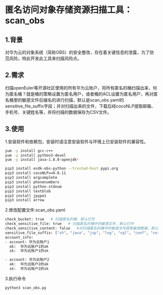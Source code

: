 # 匿名访问对象存储资源扫描工具： scan_obs

## 1.背景

​		对华为云的对象系统（简称OBS）的安全整改，存在着关键信息的泄露，为了防范风险，特此开发此工具来扫描风险点。

## 2.需求

​		扫描openEuler等开源社区使用的所有华为云账户，将所有匿名的桶扫描出来，何为匿名桶？就是桶的策略设置为匿名用户，或者桶的ACL设置为匿名用户，再对匿名桶里的敏感文件后缀名的进行扫描，默认是scan_obs.yaml的sensitive_file_suffix字段；并对扫描出来的文件，下载后经cocoNLP提取邮箱、手机号、关键姓名等，并将扫描的数据保存为CSV文件。

## 3.使用

1.安装软件和依赖包，安装时请注意安装软件与环境上已安装软件的兼容性。

~~~bash
yum -y install gcc-c++
yum -y install python3-devel
yum -y install java-1.8.0-openjdk*

pip3 install esdk-obs-python --trusted-host pypi.org
pip3 install cocoNLP==0.0.11
pip3 install argcomplete
pip3 install phonenumbers
pip3 install python-stdnum
pip3 install textblob
pip3 install jpype1
pip3 install arrow
~~~

2.修改配置文件:scan_obs.yaml

~~~bash
check_bucket: true   # 扫描匿名的桶，默认打开
check_sensitive_file: true   # 扫描匿名的桶中的敏感文件，默认打开
check_sensitive_content: false   #对扫描匿名的桶中的敏感文件提取敏感数据，默认关闭。
sensitive_file_suffix: ["sh", "java", "jsp", "log", "sql", "conf", "cer", "php", "php5", "asp", "cgi", "aspx", "war", "bat","c", "cc", "cpp", "cs", "go", "lua", "perl", "pl","py", "rb", "vb", "vbs", "vba", "h", "jar", "properties","config", "class"]
account_info:
- account: 华为云账户1
  ak:  华为云账户1的ak
  sk:  华为云账户1的sk

- account: 华为云账户2
  ak:  华为云账户2的ak
  sk:  华为云账户2的sk
~~~

3.执行命令

~~~bash
python3 scan_obs.py
~~~